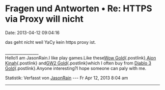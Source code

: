 Fragen und Antworten • Re: HTTPS via Proxy will nicht
=====================================================

Date: 2013-04-12 09:04:16

das geht nicht weil YaCy kein https proxy ist.\
\
\_\_\_\_\_\_\_\_\_\_\_\_\_\_\_\_\_\
Hello!I am JasonRain.I like play games.Like these[Wow
Gold](http://mmo4k.com/wow-gold-kaufen-4/WoW-Gold-5/){.postlink},[Aion
Kinah](http://mmo4k.com/aion-kinah-566/aion-kinah-585/){.postlink}
and[GW2 Gold](http://mmo4k.com/Guild-Wars-2/){.postlink}which I often
buy from [Diablo 3 Gold](http://www.mmobf.com/){.postlink}.Anyone
interesting?I hope someone can paly with me.

Statistik: Verfasst von
[JasonRain](http://forum.yacy-websuche.de/memberlist.php?mode=viewprofile&u=8898)
--- Fr Apr 12, 2013 8:04 am

------------------------------------------------------------------------
